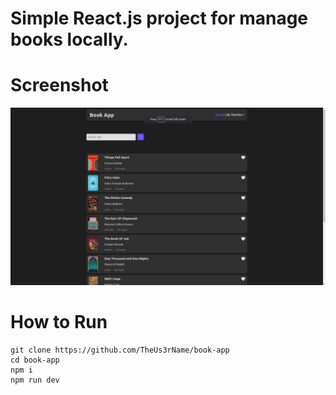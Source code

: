 # Simple React.js project for manage books locally.

# Screenshot
![Screenshot](screenshots/book-app.png)

# How to Run
```
git clone https://github.com/TheUs3rName/book-app
cd book-app
npm i
npm run dev
```
